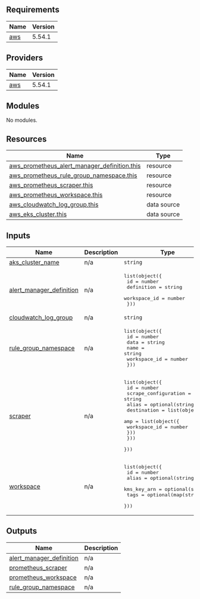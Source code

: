 ## Requirements

| Name | Version |
|------|---------|
| <a name="requirement_aws"></a> [aws](#requirement\_aws) | 5.54.1 |

## Providers

| Name | Version |
|------|---------|
| <a name="provider_aws"></a> [aws](#provider\_aws) | 5.54.1 |

## Modules

No modules.

## Resources

| Name | Type |
|------|------|
| [aws_prometheus_alert_manager_definition.this](https://registry.terraform.io/providers/hashicorp/aws/5.54.1/docs/resources/prometheus_alert_manager_definition) | resource |
| [aws_prometheus_rule_group_namespace.this](https://registry.terraform.io/providers/hashicorp/aws/5.54.1/docs/resources/prometheus_rule_group_namespace) | resource |
| [aws_prometheus_scraper.this](https://registry.terraform.io/providers/hashicorp/aws/5.54.1/docs/resources/prometheus_scraper) | resource |
| [aws_prometheus_workspace.this](https://registry.terraform.io/providers/hashicorp/aws/5.54.1/docs/resources/prometheus_workspace) | resource |
| [aws_cloudwatch_log_group.this](https://registry.terraform.io/providers/hashicorp/aws/5.54.1/docs/data-sources/cloudwatch_log_group) | data source |
| [aws_eks_cluster.this](https://registry.terraform.io/providers/hashicorp/aws/5.54.1/docs/data-sources/eks_cluster) | data source |

## Inputs

| Name | Description | Type | Default | Required |
|------|-------------|------|---------|:--------:|
| <a name="input_aks_cluster_name"></a> [aks\_cluster\_name](#input\_aks\_cluster\_name) | n/a | `string` | `null` | no |
| <a name="input_alert_manager_definition"></a> [alert\_manager\_definition](#input\_alert\_manager\_definition) | n/a | <pre>list(object({<br>    id           = number<br>    definition   = string<br>    workspace_id = number<br>  }))</pre> | `[]` | no |
| <a name="input_cloudwatch_log_group"></a> [cloudwatch\_log\_group](#input\_cloudwatch\_log\_group) | n/a | `string` | `null` | no |
| <a name="input_rule_group_namespace"></a> [rule\_group\_namespace](#input\_rule\_group\_namespace) | n/a | <pre>list(object({<br>    id           = number<br>    data         = string<br>    name         = string<br>    workspace_id = number<br>  }))</pre> | `[]` | no |
| <a name="input_scraper"></a> [scraper](#input\_scraper) | n/a | <pre>list(object({<br>    id                   = number<br>    scrape_configuration = string<br>    alias                = optional(string)<br>    destination = list(object({<br>      amp = list(object({<br>        workspace_id = number<br>      }))<br>    }))<br>  }))</pre> | `[]` | no |
| <a name="input_workspace"></a> [workspace](#input\_workspace) | n/a | <pre>list(object({<br>    id          = number<br>    alias       = optional(string)<br>    kms_key_arn = optional(string)<br>    tags        = optional(map(string))<br>  }))</pre> | `[]` | no |

## Outputs

| Name | Description |
|------|-------------|
| <a name="output_alert_manager_definition"></a> [alert\_manager\_definition](#output\_alert\_manager\_definition) | n/a |
| <a name="output_prometheus_scraper"></a> [prometheus\_scraper](#output\_prometheus\_scraper) | n/a |
| <a name="output_prometheus_workspace"></a> [prometheus\_workspace](#output\_prometheus\_workspace) | n/a |
| <a name="output_rule_group_namespace"></a> [rule\_group\_namespace](#output\_rule\_group\_namespace) | n/a |
